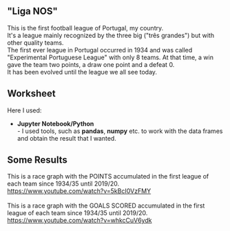 ## "Liga NOS"

This is the first football league of Portugal, my country. <br>
It's a league mainly recognized by the three big ("três grandes") but with other quality teams. <br>
The first ever league in Portugal occurred in 1934 and was called "Experimental Portuguese League" with only 8 teams. At that time, a win gave the team two points, a draw one point and a defeat 0.<br>
It has been evolved until the league we all see today.


## Worksheet

Here I used:

<ul>
<li><b>Jupyter Notebook/Python</b></li> - I used tools, such as <b>pandas</b>, <b>numpy</b> etc. to work with the data frames and obtain the result that I wanted.
</ul> 

## Some Results

This is a race graph with the POINTS accumulated in the first league of each team since 1934/35 until 2019/20.<br>
https://www.youtube.com/watch?v=5kBcI0VzFMY
<br><br>
This is a race graph with the GOALS SCORED accumulated in the first league of each team since 1934/35 until 2019/20.<br>
https://www.youtube.com/watch?v=whkcCuV6ydk

